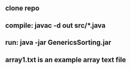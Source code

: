 clone repo
-
compile: javac -d out src/*.java
-
run: java -jar GenericsSorting.jar
-
array1.txt is an example array text file
-
